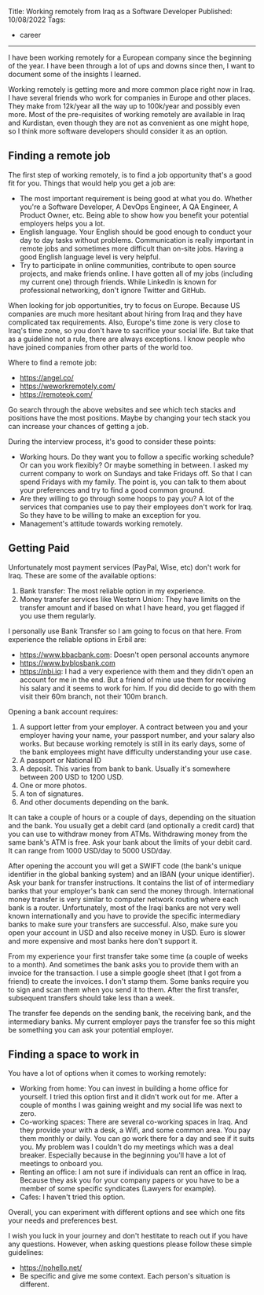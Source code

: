 Title: Working remotely from Iraq as a Software Developer
Published: 10/08/2022
Tags:

 - career
---

I have been working remotely for a European company since the beginning of the year. I have been through a lot of ups and downs since then, I want to document some of the insights I learned.

Working remotely is getting more and more common place right now in Iraq. I have several friends who work for companies in Europe and other places. They make from 12k/year all the way up to 100k/year and possibly even more. Most of the pre-requisites of working remotely are available in Iraq and Kurdistan, even though they are not as convenient as one might hope, so I think more software developers should consider it as an option.

## Finding a remote job

The first step of working remotely, is to find a job opportunity that's a good fit for you. Things that would help you get a job are:

- The most important requirement is being good at what you do. Whether you're a Software Developer, A DevOps Engineer, A QA Engineer, A Product Owner, etc. Being able to show how you benefit your potential employers helps you a lot.
- English language. Your English should be good enough to conduct your day to day tasks without problems. Communication is really important in remote jobs and sometimes more difficult than on-site jobs. Having a good English language level is very helpful.
- Try to participate in online communities, contribute to open source projects, and make friends online. I have gotten all of my jobs (including my current one) through friends. While LinkedIn is known for professional networking, don't ignore Twitter and GitHub.

When looking for job opportunities, try to focus on Europe. Because US companies are much more hesitant about hiring from Iraq and they have complicated tax requirements. Also, Europe's time zone is very close to Iraq's time zone, so you don't have to sacrifice your social life. But take that as a guideline not a rule, there are always exceptions. I know people who have joined companies from other parts of the world too.

Where to find a remote job:

- https://angel.co/
- https://weworkremotely.com/
- https://remoteok.com/

Go search through the above websites and see which tech stacks and positions have the most positions. Maybe by changing your tech stack you can increase your chances of getting a job.

During the interview process, it's good to consider these points:

- Working hours. Do they want you to follow a specific working schedule? Or can you work flexibly? Or maybe something in between. I asked my current company to work on Sundays and take Fridays off. So that I can spend Fridays with my family. The point is, you can talk to them about your preferences and try to find a good common ground.
- Are they willing to go through some hoops to pay you? A lot of the services that companies use to pay their employees don't work for Iraq. So they have to be willing to make an exception for you.
- Management's attitude towards working remotely.

## Getting Paid

Unfortunately most payment services (PayPal, Wise, etc) don't work for Iraq. These are some of the available options:

1. Bank transfer: The most reliable option in my experience.
2. Money transfer services like Western Union: They have limits on the transfer amount and if based on what I have heard, you get flagged if you use them regularly.

I personally use Bank Transfer so I am going to focus on that here. From experience the reliable options in Erbil are:

- https://www.bbacbank.com: Doesn't open personal accounts anymore
- https://www.byblosbank.com
- https://nbi.iq: I had a very experience with them and they didn't open an account for me in the end. But a friend of mine use them for receiving his salary and it seems to work for him. If you did decide to go with them visit their 60m branch, not their 100m branch.

Opening a bank account requires:

1. A support letter from your employer. A contract between you and your employer having your name, your passport number, and your salary also works. But because working remotely is still in its early days, some of the bank employees might have difficulty understanding your use case.
2. A passport or National ID
3. A deposit. This varies from bank to bank. Usually it's somewhere between 200 USD to 1200 USD.
4. One or more photos.
5. A ton of signatures.
6. And other documents depending on the bank.

It can take a couple of hours or a couple of days, depending on the situation and the bank. You usually get a debit card (and optionally a credit card) that you can use to withdraw money from ATMs. Withdrawing money from the same bank's ATM is free. Ask your bank about the limits of your debit card. It can range from 1000 USD/day to 5000 USD/day.

After opening the account you will get a SWIFT code (the bank's unique identifier in the global banking system) and an IBAN (your unique identifier). Ask your bank for transfer instructions. It contains the list of of intermediary banks that your employer's bank can send the money through. International money transfer is very similar to computer network routing where each bank is a router. Unfortunately, most of the Iraqi banks are not very well known internationally and you have to provide the specific intermediary banks to make sure your transfers are successful. Also, make sure you open your account in USD and also receive money in USD. Euro is slower and more expensive and most banks here don't support it.

From my experience your first transfer take some time (a couple of weeks to a month). And sometimes the bank asks you to provide them with an invoice for the transaction. I use a simple google sheet (that I got from a friend) to create the invoices. I don't stamp them. Some banks require you to sign and scan them when you send it to them. After the first transfer, subsequent transfers should take less than a week.

The transfer fee depends on the sending bank, the receiving bank, and the intermediary banks. My current employer pays the transfer fee so this might be something you can ask your potential employer.

## Finding a space to work in

You have a lot of options when it comes to working remotely:

- Working from home: You can invest in building a home office for yourself. I tried this option first and it didn't work out for me. After a couple of months I was gaining weight and my social life was next to zero.
- Co-working spaces: There are several co-working spaces in Iraq. And they provide your with a desk, a Wifi, and some common area. You pay them monthly or daily. You can go work there for a day and see if it suits you. My problem was I couldn't do my meetings which was a deal breaker. Especially because in the beginning you'll have a lot of meetings to onboard you.
- Renting an office: I am not sure if individuals can rent an office in Iraq. Because they ask you for your company papers or you have to be a member of some specific syndicates (Lawyers for example).
- Cafes: I haven't tried this option.

Overall, you can experiment with different options and see which one fits your needs and preferences best.

I wish you luck in your journey and don't hestitate to reach out if you have any questions. However, when asking questions please follow these simple guidelines:

- https://nohello.net/
- Be specific and give me some context. Each person's situation is different.